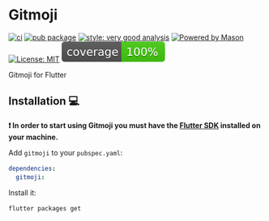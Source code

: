 # Gitmoji


[![ci][ci_badge]][ci_link]
[![pub package][pub_badge]][pub_link]
[![style: very good analysis][very_good_analysis_badge]][very_good_analysis_link]
[![Powered by Mason](https://img.shields.io/endpoint?url=https%3A%2F%2Ftinyurl.com%2Fmason-badge)](https://github.com/felangel/mason)
[![License: MIT][license_badge]][license_link]
![Coverage badge][coverage_badge]

Gitmoji for Flutter

## Installation 💻

**❗ In order to start using Gitmoji you must have the [Flutter SDK][flutter_install_link] installed on your machine.**

Add `gitmoji` to your `pubspec.yaml`:

```yaml
dependencies:
  gitmoji:
```

Install it:

```sh
flutter packages get
```

[ci_badge]: https://github.com/cgutierr-zgz/gitmoji_flutter/workflows/publish/badge.svg
[ci_link]: https://github.com/cgutierr-zgz/gitmoji_flutter/actions
[pub_badge]: https://img.shields.io/pub/v/gitmoji.svg?label=gitmoji
[pub_link]: https://pub.dev/packages/gitmoji
[flutter_install_link]: https://docs.flutter.dev/get-started/install
[github_actions_link]: https://docs.github.com/en/actions/learn-github-actions
[license_badge]: https://img.shields.io/badge/license-MIT-blue.svg
[license_link]: https://opensource.org/licenses/MIT
[coverage_badge]: https://raw.githubusercontent.com/cgutierr-zgz/gitmoji_flutter/main/coverage_badge.svg
[logo_black]: https://raw.githubusercontent.com/VGVentures/very_good_brand/main/styles/README/vgv_logo_black.png#gh-light-mode-only
[logo_white]: https://raw.githubusercontent.com/VGVentures/very_good_brand/main/styles/README/vgv_logo_white.png#gh-dark-mode-only
[mason_link]: https://github.com/felangel/mason
[very_good_analysis_badge]: https://img.shields.io/badge/style-very_good_analysis-B22C89.svg
[very_good_analysis_link]: https://pub.dev/packages/very_good_analysis
[very_good_cli_link]: https://pub.dev/packages/very_good_cli
[very_good_coverage_link]: https://github.com/marketplace/actions/very-good-coverage
[very_good_ventures_link]: https://verygood.ventures
[very_good_ventures_link_light]: https://verygood.ventures#gh-light-mode-only
[very_good_ventures_link_dark]: https://verygood.ventures#gh-dark-mode-only
[very_good_workflows_link]: https://github.com/VeryGoodOpenSource/very_good_workflows
